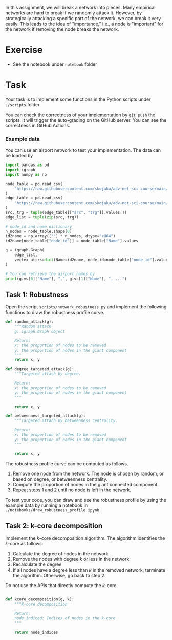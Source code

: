 In this assignment, we will break a network into pieces. Many empirical networks are hard to break if we randomly attack it. However, by strategically attacking a specific part of the network, we can break it very easily. This leads to the idea of "importance," i.e., a node is "important" for the network if removing the node breaks the network.

# Exercise
- See the notebook under `notebook` folder

# Task

Your task is to implement some functions in the Python scripts under `./scripts` folder.

You can check the correctness of your implementation by `git push` the scripts. It will trigger the auto-grading on the GitHub server. You can see the correctness in GitHub Actions.

### Example data

You can use an airport network to test your implementation. The data can be loaded by
```python
import pandas as pd
import igraph
import numpy as np

node_table = pd.read_csv(
    "https://raw.githubusercontent.com/skojaku/adv-net-sci-course/main/data/airport_network_v2/node_table.csv"
)
edge_table = pd.read_csv(
    "https://raw.githubusercontent.com/skojaku/adv-net-sci-course/main/data/airport_network_v2/edge_table.csv"
)
src, trg = tuple(edge_table[["src", "trg"]].values.T)
edge_list = tuple(zip(src, trg))

# node_id and name dictionary
n_nodes = node_table.shape[0]
id2name = np.array([""] * n_nodes, dtype="<U64")
id2name[node_table["node_id"]] = node_table["Name"].values

g = igraph.Graph(
    edge_list,
    vertex_attrs=dict(Name=id2name, node_id=node_table["node_id"].values),
)

# You can retrieve the airport names by
print(g.vs[0]["Name"], ",", g.vs[1]["Name"], ", ...")
```

## Task 1: Robustness

Open the script `scripts/network_robustness.py` and implement the following functions to draw the robustness profile curve.


```python
def random_attack(g):
    """Random attack
    g: igraph.Graph object

    Return:
    x: the proportion of nodes to be removed
    y: the proportion of nodes in the giant component
    """
    return x, y

def degree_targeted_attack(g):
    """Targeted attach by degree.

    Return:
    x: the proportion of nodes to be removed
    y: the proportion of nodes in the giant component
    """

    return x, y

def betweenness_targeted_attack(g):
    """Targeted attach by betweenness centrality.

    Return:
    x: the proportion of nodes to be removed
    y: the proportion of nodes in the giant component
    """

    return x, y
```

The robustness profile curve can be computed as follows.
1. Remove one node from the network. The node is chosen by random, or based on degree, or betweenness centrality.
2. Compute the proportion of nodes in the giant connected component.
3. Repeat steps 1 and 2 until no node is left in the network.

To test your code, you can draw and see the robustness profile by using the example data by running a notebook in `./notebooks/draw_robustness_profile.ipynb`


## Task 2: k-core decomposition

Implement the $k$-core decomposition algorithm.
The algorithm identifies the $k$-core as follows:

1. Calculate the degree of nodes in the network
2. Remove the nodes with degree $k$ or less in the network.
3. Recalculate the degree
4. If all nodes have a degree less than $k$ in the removed network, terminate the algorithm. Otherwise, go back to step 2.

Do not use the APIs that directly compute the $k$-core.

```python

def kcore_decomposition(g, k):
    """K-core decomposition

    Return:
    node_indiced: Indices of nodes in the k-core
    """

    return node_indices
```
